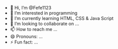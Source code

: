 - 👋 Hi, I’m @Fefe1123
- 👀 I’m interested in programming
- 🌱 I’m currently learning HTML, CSS & Java Script
- 💞️ I’m looking to collaborate on ...
- 📫 How to reach me ...
- 😄 Pronouns: ...
- ⚡ Fun fact: ...

<!---
Fefe1123/Fefe1123 is a ✨ special ✨ repository because its `README.md` (this file) appears on your GitHub profile.
You can click the Preview link to take a look at your changes.
--->
